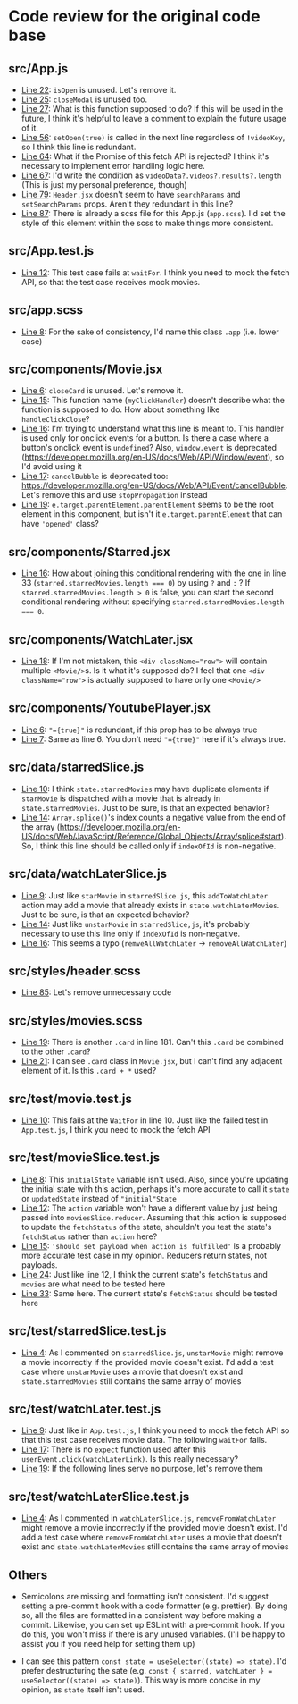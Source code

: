 # Code review for the original code base

## src/App.js

- [Line 22](https://github.com/Hiroki111/coding-assignment/blob/task1/src/App.js#L22): `isOpen` is unused. Let's remove it.
- [Line 25](https://github.com/Hiroki111/coding-assignment/blob/task1/src/App.js#L25): `closeModal` is unused too.
- [Line 27](https://github.com/Hiroki111/coding-assignment/blob/task1/src/App.js#L27): What is this function supposed to do? If this will be used in the future, I think it's helpful to leave a comment to explain the future usage of it.
- [Line 56](https://github.com/Hiroki111/coding-assignment/blob/task1/src/App.js#L56): `setOpen(true)` is called in the next line regardless of `!videoKey`, so I think this line is redundant.
- [Line 64](https://github.com/Hiroki111/coding-assignment/blob/task1/src/App.js#L64): What if the Promise of this fetch API is rejected? I think it's necessary to implement error handling logic here.
- [Line 67](https://github.com/Hiroki111/coding-assignment/blob/task1/src/App.js#L67): I'd write the condition as `videoData?.videos?.results?.length` (This is just my personal preference, though)
- [Line 79](https://github.com/Hiroki111/coding-assignment/blob/task1/src/App.js#L79): `Header.jsx` doesn't seem to have `searchParams` and `setSearchParams` props. Aren't they redundant in this line?
- [Line 87](https://github.com/Hiroki111/coding-assignment/blob/task1/src/App.js#L87): There is already a scss file for this App.js (`app.scss`). I'd set the style of this element within the scss to make things more consistent.

## src/App.test.js

- [Line 12](https://github.com/Hiroki111/coding-assignment/blob/task1/src/App.test.js#L12): This test case fails at `waitFor`. I think you need to mock the fetch API, so that the test case receives mock movies.

## src/app.scss

- [Line 8](https://github.com/Hiroki111/coding-assignment/blob/task1/src/app.scss#L8): For the sake of consistency, I'd name this class `.app` (i.e. lower case) 

## src/components/Movie.jsx

- [Line 6](https://github.com/Hiroki111/coding-assignment/blob/task1/src/components/Movie.jsx#L6): `closeCard` is unused. Let's remove it.
- [Line 15](https://github.com/Hiroki111/coding-assignment/blob/task1/src/components/Movie.jsx#L15): This function name (`myClickHandler`) doesn't describe what the function is supposed to do. How about something like `handleClickClose`?
- [Line 16](https://github.com/Hiroki111/coding-assignment/blob/task1/src/components/Movie.jsx#L16): I'm trying to understand what this line is meant to. This handler is used only for onclick events for a button. Is there a case where a button's onclick event is `undefined`? Also, `window.event` is deprecated (https://developer.mozilla.org/en-US/docs/Web/API/Window/event), so I'd avoid using it
- [Line 17](https://github.com/Hiroki111/coding-assignment/blob/task1/src/components/Movie.jsx#L17): `cancelBubble` is deprecated too: https://developer.mozilla.org/en-US/docs/Web/API/Event/cancelBubble. Let's remove this and use `stopPropagation` instead
- [Line 19](https://github.com/Hiroki111/coding-assignment/blob/task1/src/components/Movie.jsx#L19): `e.target.parentElement.parentElement` seems to be the root element in this component, but isn't it `e.target.parentElement` that can have `'opened'` class?

## src/components/Starred.jsx

- [Line 16](https://github.com/Hiroki111/coding-assignment/blob/task1/src/components/Starred.jsx#L16): How about joining this conditional rendering with the one in line 33 (`starred.starredMovies.length === 0`) by using `?` and `:` ? If `starred.starredMovies.length > 0` is false, you can start the second conditional rendering without specifying `starred.starredMovies.length === 0`.

## src/components/WatchLater.jsx

- [Line 18](https://github.com/Hiroki111/coding-assignment/blob/task1/src/components/WatchLater.jsx#L18): If I'm not mistaken, this `<div className="row">` will contain multiple `<Movie/>`s. Is it what it's supposed do? I feel that one `<div className="row">` is actually supposed to have only one `<Movie/>`

## src/components/YoutubePlayer.jsx

- [Line 6](https://github.com/Hiroki111/coding-assignment/blob/task1/src/components/YoutubePlayer.jsx#L6): `"={true}"` is redundant, if this prop has to be always true
- [Line 7](https://github.com/Hiroki111/coding-assignment/blob/task1/src/components/YoutubePlayer.jsx#L7): Same as line 6. You don't need `"={true}"` here if it's always true.

## src/data/starredSlice.js

- [Line 10](https://github.com/Hiroki111/coding-assignment/blob/task1/src/data/starredSlice.js#L10): I think `state.starredMovies` may have duplicate elements if `starMovie` is dispatched with a movie that is already in `state.starredMovies`. Just to be sure, is that an expected behavior?
- [Line 14](https://github.com/Hiroki111/coding-assignment/blob/task1/src/data/starredSlice.js#L14): `Array.splice()`'s index counts a negative value from the end of the array (https://developer.mozilla.org/en-US/docs/Web/JavaScript/Reference/Global_Objects/Array/splice#start). So, I think this line should be called only if `indexOfId` is non-negative.

## src/data/watchLaterSlice.js

- [Line 9](https://github.com/Hiroki111/coding-assignment/blob/task1/src/data/watchLaterSlice.js#L9): Just like `starMovie` in `starredSlice.js`, this `addToWatchLater` action may add a movie that already exists in `state.watchLaterMovies`. Just to be sure, is that an expected behavior?
- [Line 14](https://github.com/Hiroki111/coding-assignment/blob/task1/src/data/watchLaterSlice.js#L14): Just like `unstarMovie` in `starredSlice,js`, it's probably necessary to use this line only if `indexOfId` is non-negative.
- [Line 16](https://github.com/Hiroki111/coding-assignment/blob/task1/src/data/watchLaterSlice.js#L16): This seems a typo (`remveAllWatchLater` -> `removeAllWatchLater`)

## src/styles/header.scss

- [Line 85](https://github.com/Hiroki111/coding-assignment/blob/task1/src/styles/header.scss#L85): Let's remove unnecessary code

## src/styles/movies.scss

- [Line 19](https://github.com/Hiroki111/coding-assignment/blob/task1/src/styles/movies.scss#L19): There is another `.card` in line 181. Can't this `.card` be combined to the other `.card`?
- [Line 21](https://github.com/Hiroki111/coding-assignment/blob/task1/src/styles/movies.scss#L21): I can see `.card` class in `Movie.jsx`, but I can't find any adjacent element of it. Is this `.card + *` used?

## src/test/movie.test.js

- [Line 10](https://github.com/Hiroki111/coding-assignment/blob/task1/src/test/movie.test.js#L10): This fails at the `WaitFor` in line 10. Just like the failed test in `App.test.js`, I think you need to mock the fetch API

## src/test/movieSlice.test.js

- [Line 8](https://github.com/Hiroki111/coding-assignment/blob/task1/src/test/movieSlice.test.js#L8): This `initialState` variable isn't used. Also, since you're updating the initial state with this action, perhaps it's more accurate to call it `state` or `updatedState` instead of `"initial"State`
- [Line 12](https://github.com/Hiroki111/coding-assignment/blob/task1/src/test/movieSlice.test.js#L12): The `action` variable won't have a different value by just being passed into `moviesSlice.reducer`. Assuming that this action is supposed to update the `fetchStatus` of the state, shouldn't you test the state's `fetchStatus` rather than `action` here?
- [Line 15](https://github.com/Hiroki111/coding-assignment/blob/task1/src/test/movieSlice.test.js#L15): `'should set payload when action is fulfilled'` is a probably more accurate test case in my opinion. Reducers return states, not payloads.
- [Line 24](https://github.com/Hiroki111/coding-assignment/blob/task1/src/test/movieSlice.test.js#L24): Just like line 12, I think the current state's `fetchStatus` and `movies` are what need to be tested here
- [Line 33](https://github.com/Hiroki111/coding-assignment/blob/task1/src/test/movieSlice.test.js#L33): Same here. The current state's `fetchStatus` should be tested here

## src/test/starredSlice.test.js

- [Line 4](https://github.com/Hiroki111/coding-assignment/blob/task1/src/test/starredSlice.test.js#L4): As I commented on `starredSlice.js`, `unstarMovie` might remove a movie incorrectly if the provided movie doesn't exist. I'd add a test case where `unstarMovie` uses a movie that doesn't exist and `state.starredMovies` still contains the same array of movies

## src/test/watchLater.test.js

- [Line 9](https://github.com/Hiroki111/coding-assignment/blob/task1/src/test/watchLater.test.js#L9): Just like in `App.test.js`, I think you need to mock the fetch API so that this test case receives movie data. The following `waitFor` fails.
- [Line 17](https://github.com/Hiroki111/coding-assignment/blob/task1/src/test/watchLater.test.js#L17): There is no `expect` function used after this `userEvent.click(watchLaterLink)`. Is this really necessary?
- [Line 19](https://github.com/Hiroki111/coding-assignment/blob/task1/src/test/watchLater.test.js#L19): If the following lines serve no purpose, let's remove them


## src/test/watchLaterSlice.test.js

- [Line 4](https://github.com/Hiroki111/coding-assignment/blob/task1/src/test/watchLaterSlice.test.js#L4): As I commented in `watchLaterSlice.js`, `removeFromWatchLater` might remove a movie incorrectly if the provided movie doesn't exist. I'd add a test case where `removeFromWatchLater` uses a movie that doesn't exist and `state.watchLaterMovies` still contains the same array of movies

## Others

- Semicolons are missing and formatting isn't consistent. I'd suggest setting a pre-commit hook with a code formatter (e.g. prettier). By doing so, all the files are formatted in a consistent way before making a commit. Likewise, you can set up ESLint with a pre-commit hook. If you do this, you won't miss if there is any unused variables. (I'll be happy to assist you if you need help for setting them up)

- I can see this pattern `const state = useSelector((state) => state)`. I'd prefer destructuring the sate (e.g. `const { starred, watchLater } = useSelector((state) => state)`). This way is more concise in my opinion, as `state` itself isn't used.